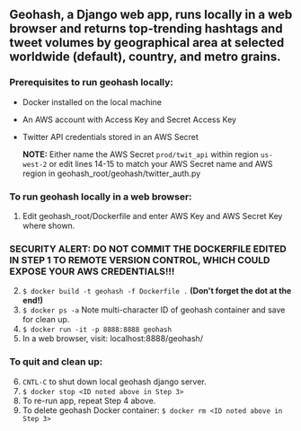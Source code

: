 ## Geohash, a Django web app, runs locally in a web browser and returns top-trending hashtags and tweet volumes by geographical area at selected worldwide (default), country, and metro grains.

### Prerequisites to run geohash locally:

* Docker installed on the local machine
* An AWS account with Access Key and Secret Access Key
* Twitter API credentials stored in an AWS Secret

    **NOTE:** Either name the AWS Secret `prod/twit_api` within region `us-west-2` or edit lines 14-15 to match your AWS Secret name and AWS region in geohash_root/geohash/twitter_auth.py

### To run geohash locally in a web browser:
1) Edit geohash_root/Dockerfile and enter AWS Key and AWS Secret Key where shown.
### **SECURITY ALERT:** DO NOT COMMIT THE DOCKERFILE EDITED IN STEP 1 TO REMOTE VERSION CONTROL, WHICH COULD EXPOSE YOUR AWS CREDENTIALS!!!
2) `$ docker build -t geohash -f Dockerfile .` **(Don't forget the dot at the end!)**
3) `$ docker ps -a` Note multi-character ID of geohash container and save for clean up.
4) `$ docker run -it -p 8888:8888 geohash`
5) In a web browser, visit: localhost:8888/geohash/

### To quit and clean up:
6) `CNTL-C` to shut down local geohash django server.
7) `$ docker stop <ID noted above in Step 3>`
8) To re-run app, repeat Step 4 above.
9) To delete geohash Docker container: `$ docker rm <ID noted above in Step 3>`
